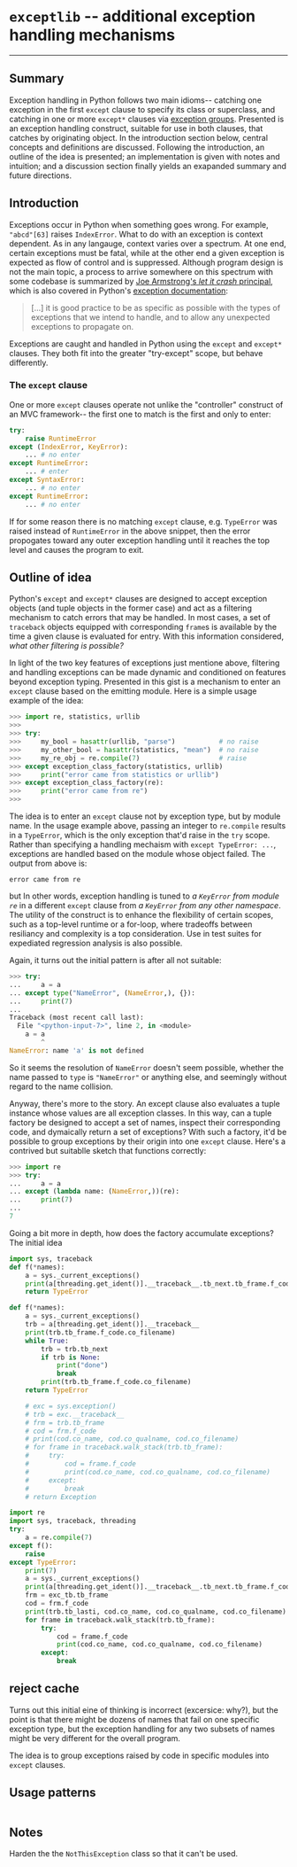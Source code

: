# `exceptlib` -- additional exception handling mechanisms

<hr>

## Summary
Exception handling in Python follows two main idioms-- catching one exception in the first `except` clause to specify its class or superclass, and catching in one or more `except*` clauses via [exception groups](https://docs.python.org/3/library/exceptions.html#exception-groups). Presented is an exception handling construct, suitable for use in both clauses, that catches by originating object. In the introduction section below, central concepts and definitions are discussed. Following the introduction, an outline of the idea is presented; an implementation is given with notes and intuition; and a discussion section finally yields an exapanded summary and future directions.

## Introduction
Exceptions occur in Python when something goes wrong. For example, `"abcd"[63]` raises `IndexError`. What to do with an exception is context dependent. As in any langauge, context varies over a spectrum. At one end, certain exceptions must be fatal, while at the other end a given exception is expected as flow of control and is suppressed. Although program design is not the main topic, a process to arrive somewhere on this spectrum with some codebase is summarized by [Joe Armstrong's *let it crash* principal](https://softwareengineering.stackexchange.com/a/421837), which is also covered in Python's [exception documentation](https://docs.python.org/3/tutorial/errors.html#handling-exceptions):

 > \[...\] it is good practice to be as specific as possible with the types of exceptions that we intend to handle, and to allow any unexpected exceptions to propagate on.
 
Exceptions are caught and handled in Python using the `except` and `except*` clauses. They both fit into the greater "try-except" scope, but behave differently.

### The `except` clause
One or more `except` clauses operate not unlike the "controller" construct of an MVC framework-- the first one to match is the first and only to enter:

```python
try:
    raise RuntimeError
except (IndexError, KeyError):
    ... # no enter
except RuntimeError:
    ... # enter
except SyntaxError:
    ... # no enter
except RuntimeError:
    ... # no enter
```

If for some reason there is no matching `except` clause, e.g. `TypeError` was raised instead of `RuntimeError` in the above snippet, then the error propogates toward any outer exception handling until it reaches the top level and causes the program to exit.

## Outline of idea
Python's `except` and `except*` clauses are designed to accept exception objects (and tuple objects in the former case) and act as a filtering mechanism to catch errors that may be handled. In most cases, a set of `traceback` objects equipped with corresponding `frame`s is available by the time a given clause is evaluated for entry. With this information considered, *what other filtering is possible?*

In light of the two key features of exceptions just mentione above, filtering and handling exceptions can be made dynamic and conditioned on features beyond exception typing. Presented in this gist is a mechanism to enter an `except` clause based on the emitting module. Here is a simple usage example of the idea:

```python
>>> import re, statistics, urllib
>>> 
>>> try:
>>>     my_bool = hasattr(urllib, "parse")           # no raise
>>>     my_other_bool = hasattr(statistics, "mean")  # no raise
>>>     my_re_obj = re.compile(7)                    # raise
>>> except exception_class_factory(statistics, urllib)
>>>     print("error came from statistics or urllib")
>>> except exception_class_factory(re):
>>>     print("error came from re")
>>> 
```

The idea is to enter an `except` clause not by exception type, but by module name.  In the usage example above, passing an integer to `re.compile` results in a `TypeError`, which is the only exception that'd raise in the `try` scope. Rather than specifying a handling mechaism with `except TypeError: ...`, exceptions are handled based on the module whose object failed. The output from above is:

```
error came from re
```



but In other words, exception handling is tuned to *a `KeyError` from module `re`* in a different `except` clause from *a `KeyError` from any other namespace*. The utility of the construct is to enhance the flexibility of certain scopes, such as a top-level runtime or a for-loop, where tradeoffs between resiliancy and complexity is a top consideration. Use in test suites for expediated regression analysis is also possible. 

Again, it turns out the initial pattern is after all not suitable:

```python
>>> try:
...     a = a
... except type("NameError", (NameError,), {}):
...     print(7)
... 
Traceback (most recent call last):
  File "<python-input-7>", line 2, in <module>
    a = a
        ^
NameError: name 'a' is not defined
```

So it seems the resolution of `NameError` doesn't seem possible, whether the name passed to `type` is `"NameError"` or anything else, and seemingly without regard to the name collision.

Anyway, there's more to the story. An except clause also evaluates a tuple instance whose values are all exception classes. In this way, can a tuple factory be designed to accept a set of names, inspect their corresponding code, and dymaically return a set of exceptions? With such a factory, it'd be possible to group exceptions by their origin into one `except` clause. Here's a contrived but suitablle sketch that functions correctly:

```python
>>> import re
>>> try:
...     a = a
... except (lambda name: (NameError,))(re):
...     print(7)
...     
7
```

Going a bit more in depth, how does the factory accumulate exceptions? The initial idea

```python
import sys, traceback
def f(*names):
    a = sys._current_exceptions()
    print(a[threading.get_ident()].__traceback__.tb_next.tb_frame.f_code.co_filename)
    return TypeError

def f(*names):
    a = sys._current_exceptions()
    trb = a[threading.get_ident()].__traceback__
    print(trb.tb_frame.f_code.co_filename)
    while True:
        trb = trb.tb_next
        if trb is None:
            print("done")
            break
        print(trb.tb_frame.f_code.co_filename)
    return TypeError

    # exc = sys.exception()
    # trb = exc.__traceback__
    # frm = trb.tb_frame
    # cod = frm.f_code
    # print(cod.co_name, cod.co_qualname, cod.co_filename)
    # for frame in traceback.walk_stack(trb.tb_frame):
    #     try:
    #         cod = frame.f_code
    #         print(cod.co_name, cod.co_qualname, cod.co_filename)
    #     except:
    #         break
    # return Exception

import re
import sys, traceback, threading
try:
    a = re.compile(7)
except f():
    raise
except TypeError:
    print(7)
    a = sys._current_exceptions()
    print(a[threading.get_ident()].__traceback__.tb_next.tb_frame.f_code.co_filename)
    frm = exc_tb.tb_frame
    cod = frm.f_code
    print(trb.tb_lasti, cod.co_name, cod.co_qualname, cod.co_filename)
    for frame in traceback.walk_stack(trb.tb_frame):
        try:
            cod = frame.f_code
            print(cod.co_name, cod.co_qualname, cod.co_filename)
        except:
            break
```

## reject cache
Turns out this initial eine of thinking is incorrect (excersice: why?), but the point is that there might be dozens of names that fail on one specific exception type, but the exception handling for any two subsets of names might be very different for the overall program.

The idea is to group exceptions raised by code in specific modules into `except` clauses.

## Usage patterns

```python

```

## Notes
Harden the the `NotThisException` class so that it can't be used.

